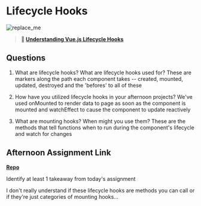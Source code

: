 # Lifecycle Hooks

![replace_me](https://codeworks.blob.core.windows.net/public/assets/img/illustrations/placeholder.svg)

> **📖 [Understanding Vue.js Lifecycle Hooks](https://codeworksacademy.com/fs-student-guide/resources/wk6/03-Vue-Lifecycle-Hooks)**

## Questions

1. What are lifecycle hooks? What are lifecycle hooks used for?
These are markers along the path each component takes -- created, mounted, updated, destroyed and the 'befores' to all of these

2. How have you utilized lifecycle hooks in your afternoon projects?
We've used onMounted to render data to page as soon as the component is mounted and watchEffect to cause the component to update reactively

3. What are mounting hooks? When might you use them?
These are the methods that tell functions when to run during the component's lifecycle and watch for changes

## Afternoon Assignment Link

**[Repo](https://github.com/tebazele/https://github.com/tebazele/gregslist-vue)**

Identify at least 1 takeaway from today's assignment

I don't really understand if these lifecycle hooks are methods you can call or if they're just categories of mounting hooks...
